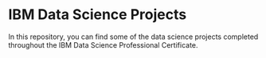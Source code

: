 # IBM Data Science Projects

In this repository, you can find some of the data science projects completed throughout the IBM Data Science Professional Certificate.
